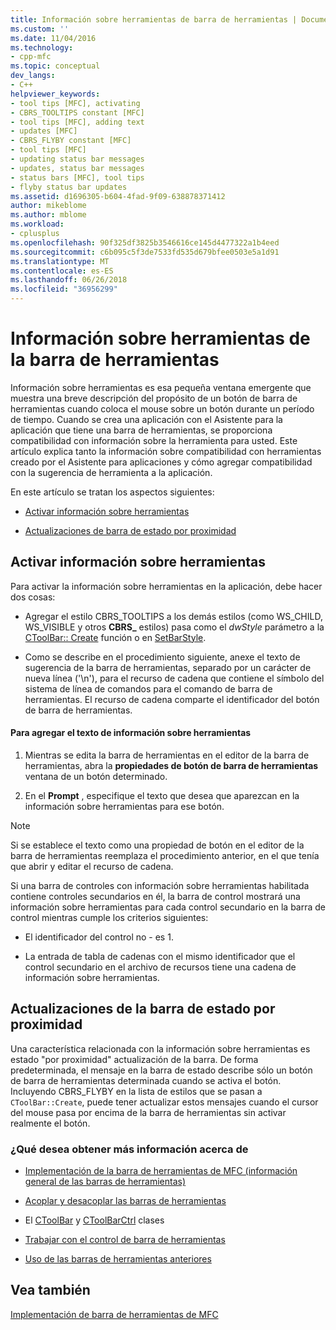 ```yaml
---
title: Información sobre herramientas de barra de herramientas | Documentos de Microsoft
ms.custom: ''
ms.date: 11/04/2016
ms.technology:
- cpp-mfc
ms.topic: conceptual
dev_langs:
- C++
helpviewer_keywords:
- tool tips [MFC], activating
- CBRS_TOOLTIPS constant [MFC]
- tool tips [MFC], adding text
- updates [MFC]
- CBRS_FLYBY constant [MFC]
- tool tips [MFC]
- updating status bar messages
- updates, status bar messages
- status bars [MFC], tool tips
- flyby status bar updates
ms.assetid: d1696305-b604-4fad-9f09-638878371412
author: mikeblome
ms.author: mblome
ms.workload:
- cplusplus
ms.openlocfilehash: 90f325df3825b3546616ce145d4477322a1b4eed
ms.sourcegitcommit: c6b095c5f3de7533fd535d679bfee0503e5a1d91
ms.translationtype: MT
ms.contentlocale: es-ES
ms.lasthandoff: 06/26/2018
ms.locfileid: "36956299"
---
```

# <a name="toolbar-tool-tips"></a>Información sobre herramientas de la barra de herramientas
Información sobre herramientas es esa pequeña ventana emergente que muestra una breve descripción del propósito de un botón de barra de herramientas cuando coloca el mouse sobre un botón durante un período de tiempo. Cuando se crea una aplicación con el Asistente para la aplicación que tiene una barra de herramientas, se proporciona compatibilidad con información sobre la herramienta para usted. Este artículo explica tanto la información sobre compatibilidad con herramientas creado por el Asistente para aplicaciones y cómo agregar compatibilidad con la sugerencia de herramienta a la aplicación.  
  
 En este artículo se tratan los aspectos siguientes:  
  
-   [Activar información sobre herramientas](#_core_activating_tool_tips)  
  
-   [Actualizaciones de barra de estado por proximidad](#_core_fly_by_status_bar_updates)  
  
##  <a name="_core_activating_tool_tips"></a> Activar información sobre herramientas  
 Para activar la información sobre herramientas en la aplicación, debe hacer dos cosas:  
  
-   Agregar el estilo CBRS_TOOLTIPS a los demás estilos (como WS_CHILD, WS_VISIBLE y otros **CBRS_** estilos) pasa como el *dwStyle* parámetro a la [CToolBar:: Create](../mfc/reference/ctoolbar-class.md#create) función o en [SetBarStyle](../mfc/reference/ccontrolbar-class.md#setbarstyle).  
  
-   Como se describe en el procedimiento siguiente, anexe el texto de sugerencia de la barra de herramientas, separado por un carácter de nueva línea ('\n'), para el recurso de cadena que contiene el símbolo del sistema de línea de comandos para el comando de barra de herramientas. El recurso de cadena comparte el identificador del botón de barra de herramientas.  
  
#### <a name="to-add-the-tool-tip-text"></a>Para agregar el texto de información sobre herramientas  
  
1.  Mientras se edita la barra de herramientas en el editor de la barra de herramientas, abra la **propiedades de botón de barra de herramientas** ventana de un botón determinado.  
  
2.  En el **Prompt** , especifique el texto que desea que aparezcan en la información sobre herramientas para ese botón.  
  
> [!NOTE]
>  Si se establece el texto como una propiedad de botón en el editor de la barra de herramientas reemplaza el procedimiento anterior, en el que tenía que abrir y editar el recurso de cadena.  
  
 Si una barra de controles con información sobre herramientas habilitada contiene controles secundarios en él, la barra de control mostrará una información sobre herramientas para cada control secundario en la barra de control mientras cumple los criterios siguientes:  
  
-   El identificador del control no - es 1.  
  
-   La entrada de tabla de cadenas con el mismo identificador que el control secundario en el archivo de recursos tiene una cadena de información sobre herramientas.  
  
##  <a name="_core_fly_by_status_bar_updates"></a> Actualizaciones de la barra de estado por proximidad  
 Una característica relacionada con la información sobre herramientas es estado "por proximidad" actualización de la barra. De forma predeterminada, el mensaje en la barra de estado describe sólo un botón de barra de herramientas determinada cuando se activa el botón. Incluyendo CBRS_FLYBY en la lista de estilos que se pasan a `CToolBar::Create`, puede tener actualizar estos mensajes cuando el cursor del mouse pasa por encima de la barra de herramientas sin activar realmente el botón.  
  
### <a name="what-do-you-want-to-know-more-about"></a>¿Qué desea obtener más información acerca de  
  
-   [Implementación de la barra de herramientas de MFC (información general de las barras de herramientas)](../mfc/mfc-toolbar-implementation.md)  
  
-   [Acoplar y desacoplar las barras de herramientas](../mfc/docking-and-floating-toolbars.md)  
  
-   El [CToolBar](../mfc/reference/ctoolbar-class.md) y [CToolBarCtrl](../mfc/reference/ctoolbarctrl-class.md) clases  
  
-   [Trabajar con el control de barra de herramientas](../mfc/working-with-the-toolbar-control.md)  
  
-   [Uso de las barras de herramientas anteriores](../mfc/using-your-old-toolbars.md)  
  
## <a name="see-also"></a>Vea también  
 [Implementación de barra de herramientas de MFC](../mfc/mfc-toolbar-implementation.md)


